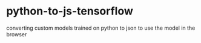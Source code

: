 # python-to-js-tensorflow
converting custom models trained on python to json to use the model in the browser
